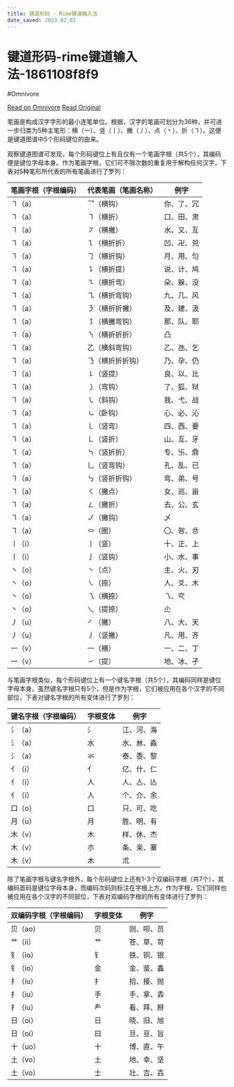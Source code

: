 ```yaml
---
title: 键道形码 - Rime键道输入法
date_saved: 2023.02.02
---
```


# 键道形码-rime键道输入法-1861108f8f9
#Omnivore

[Read on Omnivore](https://omnivore.app/me/rime-1861108f151)
[Read Original](https://pingshunhuangalex.gitbook.io/rime-xkjd/learn-xkjd/stroke-rules)

笔画是构成汉字字形的最小连笔单位。根据，汉字的笔画可划分为36种，并可进一步归类为5种主笔形：横（一）、竖（丨）、撇（丿）、点（丶）、折（㇕）。这便是键道图谱中5个形码键位的由来。

观察键道图谱可发现，每个形码键位上有且仅有一个笔画字根（共5个），其编码便是键位字母本身。作为笔画字根，它们可不限次数的重复用于解构任何汉字，下表对5种笔形所代表的所有笔画进行了罗列：

| 笔画字根（字根编码） | 代表笔画（笔画名称） | 例字    |
| ---------- | ---------- | ----- |
| ㇕（a）       | 乛（横钩）      | 你、了、冗 |
| ㇕（a）       | ㇕（横折）      | 口、田、肃 |
| ㇕（a）       | ㇇（横撇）      | 水、又、互 |
| ㇕（a）       | ㇅（横折折）     | 凹、卍、兕 |
| ㇕（a）       | ㇆（横折钩）     | 月、用、匀 |
| ㇕（a）       | ㇊（横折提）     | 说、计、鸠 |
| ㇕（a）       | ㇍（横折弯）     | 朵、躲、没 |
| ㇕（a）       | ㇈（横折弯钩）    | 九、几、风 |
| ㇕（a）       | ㇋（横折折撇）    | 及、建、汲 |
| ㇕（a）       | ㇌（横撇弯钩）    | 那、队、耶 |
| ㇕（a）       | ㇎（横折折折）    | 凸     |
| ㇕（a）       | 乙（横斜弯钩）    | 乙、氹、乞 |
| ㇕（a）       | ㇡（横折折折钩）   | 乃、孕、仍 |
| ㇕（a）       | ㇙（竖提）      | 良、以、比 |
| ㇕（a）       | ㇁（弯钩）      | 了、狐、狱 |
| ㇕（a）       | ㇂（斜钩）      | 我、弋、战 |
| ㇕（a）       | ㇃（卧钩）      | 心、必、沁 |
| ㇕（a）       | ㇄（竖弯）      | 四、西、要 |
| ㇕（a）       | ㇗（竖折）      | 山、互、牙 |
| ㇕（a）       | ㇞（竖折折）     | 专、卐、鼎 |
| ㇕（a）       | 乚（竖弯钩）     | 孔、乱、已 |
| ㇕（a）       | ㇉（竖折折钩）    | 弯、弟、号 |
| ㇕（a）       | ㇛（撇点）      | 女、巡、甾 |
| ㇕（a）       | ㇜（撇折）      | 去、公、玄 |
| ㇕（a）       | ㇢（撇钩）      | 乄     |
| ㇕（a）       | ㇣（圈）       | 〇、㔔、㪳 |
| 丨（i）       | 丨（竖）       | 十、正、上 |
| 丨（i）       | 亅（竖钩）      | 小、水、事 |
| 丶（o）       | 丶（点）       | 主、火、刃 |
| 丶（o）       | ㇏（捺）       | 人、爻、木 |
| 丶（o）       | 乁（横捺）      | 乁、亪   |
| 丶（o）       | 乀（提捺）      | 尐     |
| 丿（u）       | ㇒（撇）       | 八、大、天 |
| 丿（u）       | 丿（竖撇）      | 凡、用、齐 |
| 一（v）       | 一（横）       | 一、二、丁 |
| 一（v）       | ㇀（提）       | 地、冰、孑 |

与笔画字根类似，每个形码键位上有一个键名字根（共5个），其编码同样是键位字母本身。虽然键名字根只有5个，但是作为字根，它们被应用在各个汉字的不同部位，下表对键名字根的所有变体进行了罗列：

| 键名字根（字根编码） | 字根变体 | 例字    |
| ---------- | ---- | ----- |
| 氵（a）       | 氵    | 江、河、海 |
| 氵（a）       | 水    | 水、沝、淼 |
| 氵（a）       | 氺    | 泰、黍、黎 |
| 亻（i）       | 亻    | 亿、什、仁 |
| 亻（i）       | 人    | 人、亼、亾 |
| 亻（i）       | 人    | 个、介、余 |
| 口（o）       | 口    | 只、可、吃 |
| 月（u）       | 月    | 胜、明、有 |
| 木（v）       | 木    | 样、休、杰 |
| 木（v）       | 朩    | 条、亲、寨 |
| 木（v）       | 木    | 朮     |

除了笔画字根与键名字根外，每个形码键位上还有1-3个双编码字根（共7个），其编码首码是键位字母本身，而编码次码则标注在字根上方。作为字根，它们同样也被应用在各个汉字的不同部位，下表对双编码字根的所有变体进行了罗列：

| 双编码字根（字根编码） | 字根变体 | 例字    |
| ----------- | ---- | ----- |
| 贝（ao）       | 贝    | 则、呗、员 |
| 艹（ii）       | 艹    | 苍、草、苛 |
| 钅（io）       | 钅    | 铁、铜、银 |
| 钅（io）       | 金    | 金、鉴、鑫 |
| 扌（iu）       | 扌    | 拾、接、抛 |
| 扌（iu）       | 手    | 手、拿、掱 |
| 扌（iu）       | 龵    | 看、拜、掰 |
| 日（oi）       | 日    | 晓、旧、旭 |
| 日（oi）       | 曰    | 旦、亘、旨 |
| 十（uo）       | 十    | 博、直、午 |
| 土（vo）       | 土    | 地、幸、坚 |
| 土（vo）       | 士    | 壮、吉、壵 |

